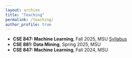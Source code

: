 ```yaml
---
layout: archive
title: "Teaching"
permalink: /teaching/
author_profile: true
---
```


- **CSE 847: Machine Learning**, Fall 2025, MSU [Syllabus](https://junwu6.github.io/cse847_ml_syllabus/)
- **CSE 881: Data Mining**, Spring 2025, MSU
- **CSE 847: Machine Learning**, Fall 2024, MSU
